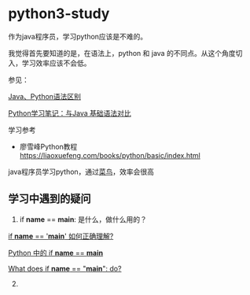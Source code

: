 # python3-study

作为java程序员，学习python应该是不难的。

我觉得首先要知道的是，在语法上，python 和 java 的不同点。从这个角度切入，学习效率应该不会低。

参见：

[Java、Python语法区别](https://www.cnblogs.com/ShineLeBlog/p/14692026.html)

[Python学习笔记：与Java 基础语法对比](https://www.cnblogs.com/rever/p/7793012.html)

学习参考 
- 廖雪峰Python教程 https://liaoxuefeng.com/books/python/basic/index.html

java程序员学习python，通过[菜鸟](https://www.runoob.com/python3/python3-tutorial.html)，效率会很高


## 学习中遇到的疑问

1. if __name__ == __main__: 是什么，做什么用的？

[if __name__ == '__main__' 如何正确理解?](https://zhuanlan.zhihu.com/p/344951719)

[Python 中的 if __name__ == __main__](https://www.freecodecamp.org/chinese/news/if-name-main-python-example/)

[What does if __name__ == "__main__": do?](https://stackoverflow.com/questions/419163/what-does-if-name-main-do)

2. 

